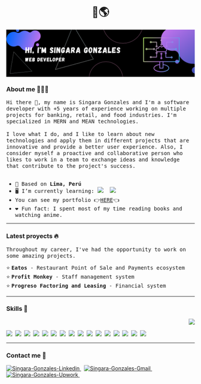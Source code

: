 <h1 align='center'> 👋🌎 </h1>

<img align="center" src="https://raw.githubusercontent.com/singaragonzales/singaragonzales/main/Banner.png" alt="Banner-Profile"/>

### About me 👩🏾‍💻
<samp>
  Hi there 👋, my name is Singara Gonzales and I'm a software developer with +5 years of experience working on multiple projects for banking, retail, and food industries. I'm specialized in MERN and MEAN technologies.
  <br><br>
  I love what I do, and I like to learn about new technologies and apply them in different projects that are innovative and provide a better user experience. Also, I consider myself a proactive and collaborative person who likes to work in a team to exchange ideas and knowledge that contribute to the project's success.
</samp>
 
<br>
<br>
 
- <samp>🏡 Based on <b>Lima, Perú</b></samp>
- <samp>🖥️ I’m currently learning: <img src="https://img.shields.io/badge/next.js-000000?style=for-the-badge&logo=nextdotjs&logoColor=white" />&nbsp;&nbsp;<img src="https://img.shields.io/badge/Docker-2496ED?style=for-the-badge&logo=docker&logoColor=white" /></samp>
- <samp>You can see my portfolio 👉<a href="https://singaragonzales.github.io" target="_blank" rel="noreferrer">HERE</a>👈</samp>
- <samp>❤️ Fun fact: I spent most of my time reading books and watching anime.</samp>

<hr>

### Latest proyects 🔥

<samp>Throughout my career, I've had the opportunity to work on some amazing projects. </samp>

⭐ <samp> <b>Eatos</b> - Restaurant Point of Sale and Payments ecosystem </samp><br>
⭐ <samp> <b>Profit Monkey</b> - Staff management system </samp><br>
⭐ <samp> <b>Progreso Factoring and Leasing</b> - Financial system </samp><br>

<hr>

### Skills 🚀

<img align="right" src="https://github-readme-stats.vercel.app/api/top-langs/?username=singaragonzales&theme=tokyonight" />&nbsp;&nbsp;
<p align='left'>
  <img src="https://img.shields.io/badge/JavaScript-F7DF1E?style=for-the-badge&logo=javascript&logoColor=black" />&nbsp;
  <img src="https://img.shields.io/badge/TypeScript-007ACC?style=for-the-badge&logo=typescript&logoColor=white" />&nbsp;
  <img src="https://img.shields.io/badge/Go-00ADD8?style=for-the-badge&logo=go&logoColor=white" />&nbsp;
  <img src="https://img.shields.io/badge/React-20232A?style=for-the-badge&logo=react&logoColor=61DAFB" />&nbsp;
  <img src="https://img.shields.io/badge/Redux-593D88?style=for-the-badge&logo=redux&logoColor=white" />&nbsp;
  <img src="https://img.shields.io/badge/Angular-DD0031?style=for-the-badge&logo=angular&logoColor=white"/>&nbsp;
  <img src="https://img.shields.io/badge/Node.js-339933?style=for-the-badge&logo=nodedotjs&logoColor=white" />&nbsp;
  <img src="https://img.shields.io/badge/GraphQl-E10098?style=for-the-badge&logo=graphql&logoColor=white" />&nbsp;
  <img src="https://img.shields.io/badge/MongoDB-4EA94B?style=for-the-badge&logo=mongodb&logoColor=white" />&nbsp;
  <img src="https://img.shields.io/badge/MySQL-005C84?style=for-the-badge&logo=mysql&logoColor=white" />&nbsp;
  <img src="https://img.shields.io/badge/html5%20-%23e34f26.svg?&style=for-the-badge&logo=html5&logoColor=white" />&nbsp;
  <img src="https://img.shields.io/badge/CSS3-1572B6?&style=for-the-badge&logo=css3&logoColor=white" />&nbsp;
  <img src="https://img.shields.io/badge/sass%20-%23cc6699.svg?&style=for-the-badge&logo=sass&logoColor=white" />&nbsp;
  <img src="https://img.shields.io/badge/Tailwind_CSS-38B2AC?style=for-the-badge&logo=tailwind-css&logoColor=white" />&nbsp;
  <img src="https://img.shields.io/badge/Bootstrap-563D7C?style=for-the-badge&logo=bootstrap&logoColor=white">&nbsp;
  <img src="https://img.shields.io/badge/GIT-E44C30?style=for-the-badge&logo=git&logoColor=white">&nbsp;
</p>

<hr>

### Contact me 📩

<p align='left'>
  <a href="https://www.linkedin.com/in/singara-gonzales-ojeda-174256213/?locale=en_US" target="_blank" rel="noreferrer">
    <img src="https://img.shields.io/badge/linkedin-%230077B5.svg?&style=for-the-badge&logo=linkedin&logoColor=white" alt="Singara-Gonzales-Linkedin"/>
  </a>&nbsp;
  <a href="mailto:singara.gonzales@gmail.com?subject=Olá%20Stefany" target="_blank" rel="noreferrer">
    <img src="https://img.shields.io/badge/gmail-%23D14836.svg?&style=for-the-badge&logo=gmail&logoColor=white" alt="Singara-Gonzales-Gmail"/>
  </a>&nbsp;
  <a href="https://www.upwork.com/freelancers/~013ae06c4e2c1444f7" target="_blank" rel="noreferrer">
    <img src="https://img.shields.io/badge/UpWork-6FDA44?style=for-the-badge&logo=Upwork&logoColor=white" alt="Singara-Gonzales-Upwork"/>
  </a>&nbsp;
</p>
